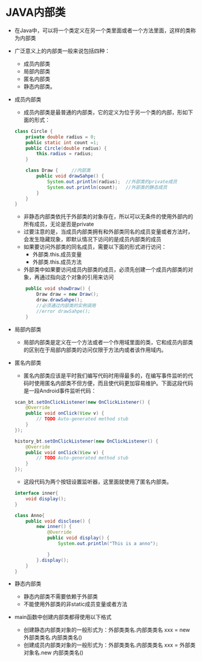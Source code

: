 # JAVA内部类
- 在Java中，可以将一个类定义在另一个类里面或者一个方法里面，这样的类称为内部类
- 广泛意义上的内部类一般来说包括四种：
	- 成员内部类
	- 局部内部类
	- 匿名内部类
	- 静态内部类。
- 成员内部类
	- 成员内部类是最普通的内部类，它的定义为位于另一个类的内部，形如下面的形式：
	```java
	class Circle {
		private double radius = 0;
		public static int count =1;
		public Circle(double radius) {
			this.radius = radius;
		}

		class Draw {     //内部类
			public void drawSahpe() {
				System.out.println(radius);  //外部类的private成员
				System.out.println(count);   //外部类的静态成员
			}
		}
	}
	```
	- 非静态内部类依托于外部类的对象存在，所以可以无条件的使用外部内的所有成员，无论是否是private
	- 过要注意的是，当成员内部类拥有和外部类同名的成员变量或者方法时，会发生隐藏现象，即默认情况下访问的是成员内部类的成员
	- 如果要访问外部类的同名成员，需要以下面的形式进行访问：
		- 外部类.this.成员变量
		- 外部类.this.成员方法
	- 外部类中如果要访问成员内部类的成员，必须先创建一个成员内部类的对象，再通过指向这个对象的引用来访问
	```java
		public void showDraw() {
			Draw draw = new Draw();
			draw.drawSahpe();
			//必须通过内部类的实例调用
			//error drawSahpe();
		}
	```
- 局部内部类
	- 局部内部类是定义在一个方法或者一个作用域里面的类，它和成员内部类的区别在于局部内部类的访问仅限于方法内或者该作用域内。
- 匿名内部类
	- 匿名内部类应该是平时我们编写代码时用得最多的，在编写事件监听的代码时使用匿名内部类不但方便，而且使代码更加容易维护。下面这段代码是一段Android事件监听代码：
	```java
	scan_bt.setOnClickListener(new OnClickListener() {
		@Override
		public void onClick(View v) {
			// TODO Auto-generated method stub
		}
	});

	history_bt.setOnClickListener(new OnClickListener() {
		@Override
		public void onClick(View v) {
			// TODO Auto-generated method stub
		}
	});
	```
	- 这段代码为两个按钮设置监听器，这里面就使用了匿名内部类。
	```java
	interface inner{
		void display();
	}

	class Anno{
		public void disclose() {
			new inner() {
				@Override
				public void display() {
					System.out.println("This is a anno");

				}
			}.display();
		}
	}
	```
- 静态内部类
	- 静态内部类不需要依赖于外部类
	- 不能使用外部类的非static成员变量或者方法

- main函数中创建内部类都得使用以下格式
	- 创建静态内部类对象的一般形式为：外部类类名.内部类类名 xxx = new 外部类类名.内部类类名()
	- 创建成员内部类对象的一般形式为：外部类类名.内部类类名 xxx = 外部类对象名.new 内部类类名()